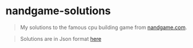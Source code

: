 # nandgame-solutions
> My solutions to the famous cpu building game from [nandgame.com](https://nandgame.com).

> Solutions are in Json format [here](./Solutions.json)